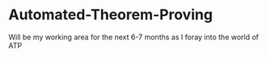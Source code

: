 # Automated-Theorem-Proving
Will be my working area for the next 6-7 months as I foray into the world of ATP
